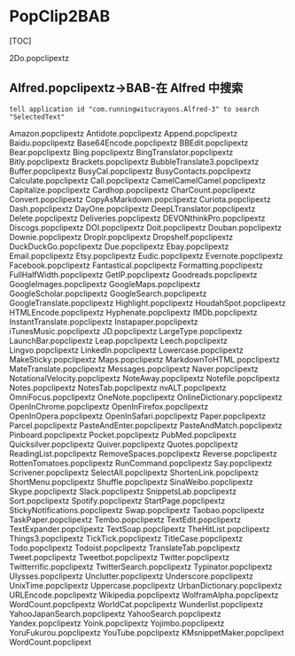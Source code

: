 # PopClip2BAB

[TOC]

2Do.popclipextz

## Alfred.popclipextz→BAB-在 Alfred 中搜索

```applescript
tell application id "com.runningwitucrayons.Alfred-3" to search "SelectedText"
```



Amazon.popclipextz
Antidote.popclipextz
Append.popclipextz
Baidu.popclipextz
Base64Encode.popclipextz
BBEdit.popclipextz
Bear.popclipextz
Bing.popclipextz
BingTranslator.popclipextz
Bitly.popclipextz
Brackets.popclipextz
BubbleTranslate3.popclipextz
Buffer.popclipextz
BusyCal.popclipextz
BusyContacts.popclipextz
Calculate.popclipextz
Call.popclipextz
CamelCamelCamel.popclipextz
Capitalize.popclipextz
Cardhop.popclipextz
CharCount.popclipextz
Convert.popclipextz
CopyAsMarkdown.popclipextz
Curiota.popclipextz
Dash.popclipextz
DayOne.popclipextz
DeepLTranslator.popclipextz
Delete.popclipextz
Deliveries.popclipextz
DEVONthinkPro.popclipextz
Discogs.popclipextz
DOI.popclipextz
Doit.popclipextz
Douban.popclipextz
Downie.popclipextz
Droplr.popclipextz
Dropshelf.popclipextz
DuckDuckGo.popclipextz
Due.popclipextz
Ebay.popclipextz
Email.popclipextz
Etsy.popclipextz
Eudic.popclipextz
Evernote.popclipextz
Facebook.popclipextz
Fantastical.popclipextz
Formatting.popclipextz
FullHalfWidth.popclipextz
GetIP.popclipextz
Goodreads.popclipextz
GoogleImages.popclipextz
GoogleMaps.popclipextz
GoogleScholar.popclipextz
GoogleSearch.popclipextz
GoogleTranslate.popclipextz
Highlight.popclipextz
HoudahSpot.popclipextz
HTMLEncode.popclipextz
Hyphenate.popclipextz
IMDb.popclipextz
InstantTranslate.popclipextz
Instapaper.popclipextz
iTunesMusic.popclipextz
JD.popclipextz
LargeType.popclipextz
LaunchBar.popclipextz
Leap.popclipextz
Leech.popclipextz
Lingvo.popclipextz
LinkedIn.popclipextz
Lowercase.popclipextz
MakeSticky.popclipextz
Maps.popclipextz
MarkdownToHTML.popclipextz
MateTranslate.popclipextz
Messages.popclipextz
Naver.popclipextz
NotationalVelocity.popclipextz
NoteAway.popclipextz
Notefile.popclipextz
Notes.popclipextz
NotesTab.popclipextz
nvALT.popclipextz
OmniFocus.popclipextz
OneNote.popclipextz
OnlineDictionary.popclipextz
OpenInChrome.popclipextz
OpenInFirefox.popclipextz
OpenInOpera.popclipextz
OpenInSafari.popclipextz
Paper.popclipextz
Parcel.popclipextz
PasteAndEnter.popclipextz
PasteAndMatch.popclipextz
Pinboard.popclipextz
Pocket.popclipextz
PubMed.popclipextz
Quicksilver.popclipextz
Quiver.popclipextz
Quotes.popclipextz
ReadingList.popclipextz
RemoveSpaces.popclipextz
Reverse.popclipextz
RottenTomatoes.popclipextz
RunCommand.popclipextz
Say.popclipextz
Scrivener.popclipextz
SelectAll.popclipextz
ShortenLink.popclipextz
ShortMenu.popclipextz
Shuffle.popclipextz
SinaWeibo.popclipextz
Skype.popclipextz
Slack.popclipextz
SnippetsLab.popclipextz
Sort.popclipextz
Spotify.popclipextz
StartPage.popclipextz
StickyNotifications.popclipextz
Swap.popclipextz
Taobao.popclipextz
TaskPaper.popclipextz
Tembo.popclipextz
TextEdit.popclipextz
TextExpander.popclipextz
TextSoap.popclipextz
TheHitList.popclipextz
Things3.popclipextz
TickTick.popclipextz
TitleCase.popclipextz
Todo.popclipextz
Todoist.popclipextz
TranslateTab.popclipextz
Tweet.popclipextz
Tweetbot.popclipextz
Twitter.popclipextz
Twitterrific.popclipextz
TwitterSearch.popclipextz
Typinator.popclipextz
Ulysses.popclipextz
Unclutter.popclipextz
Underscore.popclipextz
UnixTime.popclipextz
Uppercase.popclipextz
UrbanDictionary.popclipextz
URLEncode.popclipextz
Wikipedia.popclipextz
WolframAlpha.popclipextz
WordCount.popclipextz
WorldCat.popclipextz
Wunderlist.popclipextz
YahooJapanSearch.popclipextz
YahooSearch.popclipextz
Yandex.popclipextz
Yoink.popclipextz
Yojimbo.popclipextz
YoruFukurou.popclipextz
YouTube.popclipextz
KMsnippetMaker.popclipext
WordCount.popclipext





























